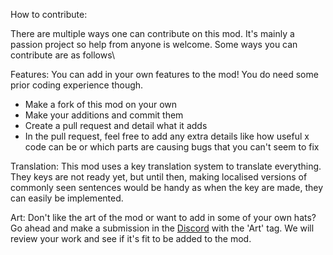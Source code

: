 How to contribute:

There are multiple ways one can contribute on this mod. It's mainly a passion project so help from anyone is welcome. Some ways you can contribute are as follows\

Features: You can add in your own features to the mod! You do need some prior coding experience though.
- Make a fork of this mod on your own
- Make your additions and commit them
- Create a pull request and detail what it adds
- In the pull request, feel free to add any extra details like how useful x code can be or which parts are causing bugs that you can't seem to fix

Translation: This mod uses a key translation system to translate everything. They keys are not ready yet, but until then, making localised versions of commonly seen sentences would be handy as when the key are made, they can easily be implemented.

Art: Don't like the art of the mod or want to add in some of your own hats? Go ahead and make a submission in the [Discord](https://discord.gg/cd27aDQDY9) with the 'Art' tag. We will review your work and see if it's fit to be added to the mod.
